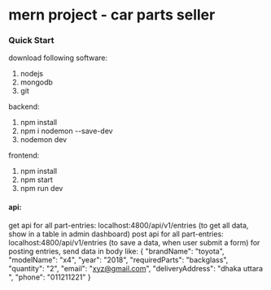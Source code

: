# mern project - car parts seller



### Quick Start

download following software:
1. nodejs
2. mongodb
3. git

backend: 
1. npm install
2. npm i nodemon --save-dev
3. nodemon dev

frontend:
1. npm install
2. npm start
3. npm run dev

#### api:
get api for all part-entries: localhost:4800/api/v1/entries (to get all data, show in a table in admin dashboard)
post api for all part-entries: localhost:4800/api/v1/entries (to save a data, when user submit a form)
for posting entries, send data in body like:
{
  "brandName": "toyota",
  "modelName": "x4",
  "year": "2018",
  "requiredParts": "backglass",
  "quantity": "2",
  "email": "xyz@gmail.com",
  "deliveryAddress": "dhaka uttara ",
  "phone": "011211221"
}